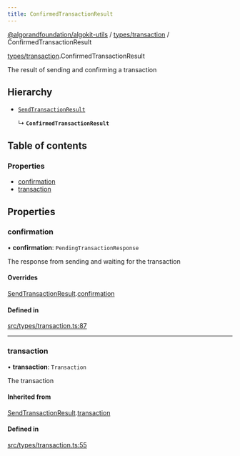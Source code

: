 ```yaml
---
title: ConfirmedTransactionResult
---
```


[@algorandfoundation/algokit-utils](/reference/algokit-utils-ts/api/readme/) / [types/transaction](/reference/algokit-utils-ts/api/modules/types_transaction/) / ConfirmedTransactionResult

[types/transaction](/reference/algokit-utils-ts/api/modules/types_transaction/).ConfirmedTransactionResult

The result of sending and confirming a transaction

## Hierarchy

- [`SendTransactionResult`]()

  ↳ **`ConfirmedTransactionResult`**

## Table of contents

### Properties

- [confirmation](#confirmation)
- [transaction](#transaction)

## Properties

### confirmation

• **confirmation**: `PendingTransactionResponse`

The response from sending and waiting for the transaction

#### Overrides

[SendTransactionResult]().[confirmation](#confirmation)

#### Defined in

[src/types/transaction.ts:87](https://github.com/algorandfoundation/algokit-utils-ts/blob/main/src/types/transaction.ts#L87)

---

### transaction

• **transaction**: `Transaction`

The transaction

#### Inherited from

[SendTransactionResult]().[transaction](#transaction)

#### Defined in

[src/types/transaction.ts:55](https://github.com/algorandfoundation/algokit-utils-ts/blob/main/src/types/transaction.ts#L55)
